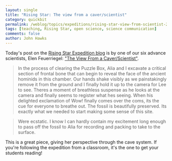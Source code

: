 ```yaml
---
layout: single 
title: "Rising Star: The view from a caver/scientist" 
category: quickbit
permalink: /weblog/topics/expeditions/rising-star-view-from-scientist-2013.html
tags: [teaching, Rising Star, open science, science communication] 
comments: false 
author: John Hawks 
---
```


Today's post on the <a href="">Rising Star Expedition blog</a> is by one of our six advance scientists, Elen Feuerriegel: <a href="http://newswatch.nationalgeographic.com/2013/11/23/the-view-from-a-caverscientist/">"The View From a Caver/Scientist"</a>. 

<blockquote>In the process of clearing the Puzzle Box, Alia and I excavate a critical section of frontal bone that can begin to reveal the face of the ancient hominids in this chamber. Our hands shake visibly as we painstakingly remove it from the ground and I finally hold it up to the camera for Lee to see. Theres a moment of breathless suspense as he looks at the camera and finally seems to register what hes seeing. When his delighted exclamation of Wow! finally comes over the coms, its the cue for everyone to breathe out. The fossil is beautifully preserved. Its exactly what we needed to start making some sense of this site.</blockquote>

<blockquote>Were ecstatic. I know I can hardly contain my excitement long enough to pass off the fossil to Alia for recording and packing to take to the surface.</blockquote>

This is a great piece, giving her perspective through the cave system. If you're following the expedition from a classroom, it's the one to get your students reading!

